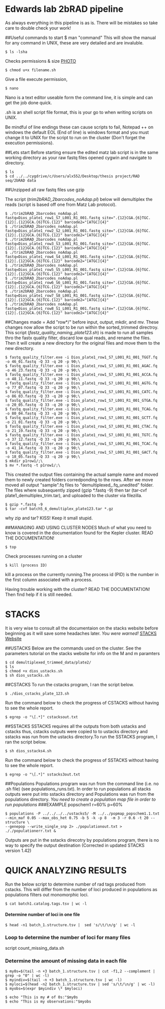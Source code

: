 # Edwards lab 2bRAD pipeline

As always everything in this pipeline is as is. There will be mistakes so take care to double check your
work!

##Useful commands to start
    $ man "command"
This will show the manual for any command in UNIX, these are very detailed and are invaluble.

    $ ls -lsha    
Checks permissions & size
[PHOTO](http://linuxcommand.org/images/file_permissions.png)
   
    $ chmod u+x filename.sh
Give a file execute permission, 

    $ nano 
Nano is a text editor useable form the command line, it is simple and can get the job done quick. 

.sh is an shell script file format, this is your go to when writing scripts on UNIX.  

Be mindful of line endings these can cause scripts to fail, Notepad ++ on windows the default EOL (End of 
line) is windows format and you must change it to UNIX for the script to run on the cluster (Don't forget 
the execution permissions).
 
##Lets start
Before starting ensure the edited matz lab script is in the same working directory as your raw fastq files
opened cygwin and navigate to directory.

    $ ls
    $ cd ../../cygdrive/c/Users/alx552/Desktop/thesis project/RAD seq/2bRAD data
 
##Unzipped all raw fastq files
use gzip
 
The script (*trim2bRAD_2barcodes_noAdap.pl*) below will demultiplex the reads (script is based off one
from Matz Lab protocol).


    $ ./trim2bRAD_2barcodes_noAdap.pl fastq=Dios_plate1_row1_S7_L001_R1_001.fastq site=".{12}CGA.{6}TGC.{12}|.{12}GCA.{6}TCG.{12}" barcode2="[ATGC]{4}"
    $ ./trim2bRAD_2barcodes_noAdap.pl fastq=Dios_plate1_row2_S2_L001_R1_001.fastq site=".{12}CGA.{6}TGC.{12}|.{12}GCA.{6}TCG.{12}" barcode2="[ATGC]{4}"
    $ ./trim2bRAD_2barcodes_noAdap.pl fastq=Dios_plate1_row3_S3_L001_R1_001.fastq site=".{12}CGA.{6}TGC.{12}|.{12}GCA.{6}TCG.{12}" barcode2="[ATGC]{4}"
    $ ./trim2bRAD_2barcodes_noAdap.pl fastq=Dios_plate1_row4_S4_L001_R1_001.fastq site=".{12}CGA.{6}TGC.{12}|.{12}GCA.{6}TCG.{12}" barcode2="[ATGC]{4}"
    $ ./trim2bRAD_2barcodes_noAdap.pl fastq=Dios_plate1_row5_S5_L001_R1_001.fastq site=".{12}CGA.{6}TGC.{12}|.{12}GCA.{6}TCG.{12}" barcode2="[ATGC]{4}"
    $ ./trim2bRAD_2barcodes_noAdap.pl fastq=Dios_plate1_row6_S6_L001_R1_001.fastq site=".{12}CGA.{6}TGC.{12}|.{12}GCA.{6}TCG.{12}" barcode2="[ATGC]{4}"
    $ ./trim2bRAD_2barcodes_noAdap.pl fastq=Dios_plate1_row7_S8_L001_R1_001.fastq site=".{12}CGA.{6}TGC.{12}|.{12}GCA.{6}TCG.{12}" barcode2="[ATGC]{4}"
    $ ./trim2bRAD_2barcodes_noAdap.pl fastq=Dios_plate1_row8_S1_L001_R1_001.fastq site=".{12}CGA.{6}TGC.{12}|.{12}GCA.{6}TCG.{12}" barcode2="[ATGC]{4}"


 
##Changes made = Add "row*/" before input, output, mkdir, and mv. These changes now allow the script to be run within the sorted_trimmed directroy.
This script (*fastz_quality_naming_plate123.sh*) is made to run all samples thro the fastx quality filter,
discard low qual reads, and rename the files. Then it will create a new directory for the original files
and move them to the new directory.
 
 
    $ fastq_quality_filter.exe -i Dios_plate1_row1_S7_L001_R1_001_TGGT.fq -o 46_01.fastq -Q 33 -q 20 -p 90;\
    $ fastq_quality_filter.exe -i Dios_plate1_row1_S7_L001_R1_001_AGAC.fq -o 46_23.fastq -Q 33 -q 20 -p 90;\
    $ fastq_quality_filter.exe -i Dios_plate1_row1_S7_L001_R1_001_ACCA.fq -o 48_11.fastq -Q 33 -q 20 -p 90;\
    $ fastq_quality_filter.exe -i Dios_plate1_row1_S7_L001_R1_001_AGTG.fq -o 77_07.fastq -Q 33 -q 20 -p 90;\
    $ fastq_quality_filter.exe -i Dios_plate1_row1_S7_L001_R1_001_CATC.fq -o 86_03.fastq -Q 33 -q 20 -p 90;\
    $ fastq_quality_filter.exe -i Dios_plate1_row1_S7_L001_R1_001_GTGA.fq -o 20_05.fastq -Q 33 -q 20 -p 90;\
    $ fastq_quality_filter.exe -i Dios_plate1_row1_S7_L001_R1_001_TCAG.fq -o 80_04.fastq -Q 33 -q 20 -p 90;\
    $ fastq_quality_filter.exe -i Dios_plate1_row1_S7_L001_R1_001_GCTT.fq -o 21_01.fastq -Q 33 -q 20 -p 90;\
    $ fastq_quality_filter.exe -i Dios_plate1_row1_S7_L001_R1_001_CTAC.fq -o 21_19.fastq -Q 33 -q 20 -p 90;\
    $ fastq_quality_filter.exe -i Dios_plate1_row1_S7_L001_R1_001_TGTC.fq -o 37_12.fastq -Q 33 -q 20 -p 90;\
    $ fastq_quality_filter.exe -i Dios_plate1_row1_S7_L001_R1_001_TCAC.fq -o 41_14.fastq -Q 33 -q 20 -p 90;\
    $ fastq_quality_filter.exe -i Dios_plate1_row1_S7_L001_R1_001_GACT.fq -o 18_05.fastq -Q 33 -q 20 -p 90;\
    $ mkdir p1row1/;\                                                          
    $ mv *.fastq -t p1row1/;\   

This created the output files containing the actual sample name and moved them to newly created folders
corredponding to the rows. After we move moved all output "sample".fq files to "demultiplexed_.fq_unedited"
folder. The files where subsequently zipped (gzip *.fastq -9) then tar (tar-cvf plate1_demultiplex_trim.tar),
and uploaded to the cluster via filezilla.

    $ gzip *.fastq -9
    $ tar -cvf batch5_6_demultiplex_plate123.tar *.gz

why zip and tar? KISS! Keep it small stupid.


##MANAGING AND USING CLUSTER NODES 
Much of what you need to know is covered in the documentation found for the Kepler cluster.
READ THE DOCUMENTATION!

    $ top 
Check processes running on a cluster

    $ kill (process ID)
kill a process on the currently running.The process id (PID) is the number in the first column associated 
with a process.

Having trouble working with the cluster? READ THE DOCUMENTATION! Then find help if it is still needed.

# STACKS

It is very wise to consult all the documentaion on the stacks website before beginning as it will save 
some headaches later. *You were warned!*
[STACKS Website](http://catchenlab.life.illinois.edu/stacks/)

##USTACKS
Below are the commands used on the cluster. See the parameters tutorial on the stacks website for info on the M and m paramters

    $ cd demultiplexed_trimmed_data/plate2/
    $ ls
    $ chmod +x dios_ustacks.sh
    $ sh dios_ustacks.sh

##CSTACKS
To run the cstacks program, I ran the script below. 

    $ ./dios_cstacks_plate_123.sh

Run the command below to check the progress of CSTACKS without having to see the whole report.

    $ egrep -o "\[.*]" cstacksout.txt
 
##SSTACKS
SSTACKS requires all the outputs from both ustacks and cstacks thus, cstacks outputs were copied to to 
ustacks directory and sstacks was run from the ustacks directory.To run the SSTACKS program, I ran the
script below.
 
    $ sh dios_sstacks4.sh
 
Run the command below to check the progress of SSTACKS without having to see the whole report.
 
    $ egrep -o "\[.*]" sstacks3out.txt
 
##Populations
Populations program was run from the command line (i.e. no .sh file)  (see populations_runs.txt). In order
to run populations all stacks outputs were put into sstacks directory and Populations was run from the 
populations directory. 
*You need to create a population map file in order to run populations* 
###EXAMPLE
popschem1
r=60%
p=60%

    $ populations -P ../../../../ustacks5/ -M ../../popmap_popschem1.1.txt --min_maf 0.05 --max_obs_het 0.75 -b 5 -k -p 8  -m 3 -r 0.6 -t 20 --structure \
    --genepop --write_single_snp 2> ./populationout.txt > ././populationerr.txt &

Outputs are put in the sstacks direcotry by populations program,  there is no way to specify the output
destination (Corrected in updated STACKS version 1.42)
    
# QUICK ANALYZING RESULTS 
Run the below script to determine number of rad tags produced from cstacks. This will differ from the 
number of loci produced in populations as populations filters out monomorphic loci.
  
    $ cat batch1.catalog.tags.tsv | wc -l

#### Determine number of loci in one file

    $ head -n1 batch_1.structure.tsv |  sed 's/\t/\n/g' | wc -l
  
### Loop to determine the number of loci for many files 

script count_missing_data.sh

### Determine the amount of missing data in each file 

    $ my0s=$(tail -n +3 batch_1.structure.tsv | cut -f1,2 --complement | grep -o "0" | wc -l)
    $ myindiv=$(tail -n +3 batch_1.structure.tsv | wc -l)
    $ myloci=$(head -n2 batch_1.structure.tsv | sed 's/\t/\n/g' | wc -l)
    $ myobs=$(expr $myindiv \* $myloci)

    $ echo "This is my # of 0s:"$my0s
    $ echo "This is my observations:"$myobs

  
